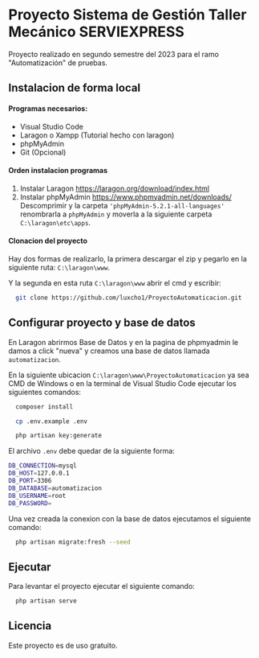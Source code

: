 
# Proyecto Sistema de Gestión Taller Mecánico SERVIEXPRESS

Proyecto realizado en segundo semestre del 2023 para el ramo "Automatización" de pruebas.


## Instalacion de forma local
#### Programas necesarios:

- Visual Studio Code
- Laragon o Xampp (Tutorial hecho con laragon)
- phpMyAdmin
- Git (Opcional)

#### Orden instalacion programas

   1. Instalar Laragon https://laragon.org/download/index.html
2. Instalar phpMyAdmin https://www.phpmyadmin.net/downloads/
Descomprimir y la carpeta `'phpMyAdmin-5.2.1-all-languages'` renombrarla a `phpMyAdmin` y moverla a la siguiente carpeta `C:\laragon\etc\apps`.

#### Clonacion del proyecto

Hay dos formas de realizarlo, la primera descargar el zip y pegarlo en la siguiente ruta: `C:\laragon\www`.

Y la segunda en esta ruta `C:\laragon\www` abrir el cmd y escribir: 
```bash
  git clone https://github.com/luxcho1/ProyectoAutomaticacion.git
```

## Configurar proyecto y base de datos
En Laragon abrirmos Base de Datos y en la pagina de phpmyadmin le damos a click "nueva" y creamos una base de datos llamada `automatizacion`.

En la siguiente ubicacion `C:\laragon\www\ProyectoAutomaticacion` ya sea CMD de Windows o en la terminal de Visual Studio Code ejecutar los siguientes comandos:
```bash
  composer install
```
```bash
  cp .env.example .env
```
```bash
  php artisan key:generate
```

El archivo `.env` debe quedar de la siguiente forma:
```bash
DB_CONNECTION=mysql
DB_HOST=127.0.0.1
DB_PORT=3306
DB_DATABASE=automatizacion
DB_USERNAME=root
DB_PASSWORD=
```
Una vez creada la conexion con la base de datos ejecutamos el siguiente comando: 
```bash
  php artisan migrate:fresh --seed
```
## Ejecutar

Para levantar el proyecto ejecutar el siguiente comando:

```bash
  php artisan serve
```


## Licencia

Este proyecto es de uso gratuito.

